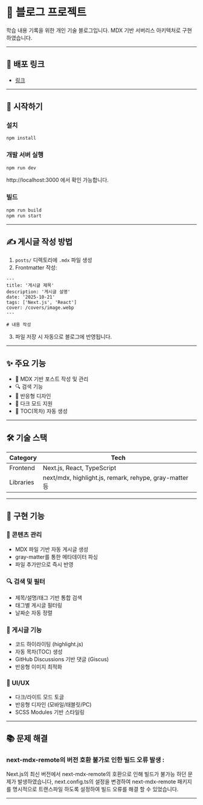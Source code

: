 # 📝 블로그 프로젝트

학습 내용 기록을 위한 개인 기술 블로그입니다.
MDX 기반 서버리스 아키텍처로 구현하였습니다.

---

## 🔗 배포 링크

-   [링크](https://blog-eight-rho-53.vercel.app/)

---

## 🚀 시작하기

### 설치

```bash
npm install
```

### 개발 서버 실행

```bash
npm run dev
```

http://localhost:3000 에서 확인 가능합니다.

### 빌드

```bash
npm run build
npm run start
```

---

## ✍️ 게시글 작성 방법

1. `posts/` 디렉토리에 `.mdx` 파일 생성
2. Frontmatter 작성:

```mdx
---
title: '게시글 제목'
description: '게시글 설명'
date: '2025-10-21'
tags: ['Next.js', 'React']
cover: /covers/image.webp
---

# 내용 작성
```

3. 파일 저장 시 자동으로 블로그에
   반영됩니다.

---

## ✨ 주요 기능

-   📖 MDX 기반 포스트 작성 및 관리
-   🔍 검색 기능
-   📱 반응형 디자인
-   🌙 다크 모드 지원
-   📜 TOC(목차) 자동 생성

---

## 🛠️ 기술 스택

| Category  | Tech                                                   |
| --------- | ------------------------------------------------------ |
| Frontend  | Next.js, React, TypeScript                             |
| Libraries | next/mdx, highlight.js, remark, rehype, gray-matter 등 |

---

## 📝 구현 기능

### 📖 콘텐츠 관리

-   MDX 파일 기반 자동 게시글 생성
-   gray-matter를 통한 메타데이터 파싱
-   파일 추가만으로 즉시 반영

### 🔍 검색 및 필터

-   제목/설명/태그 기반 통합 검색
-   태그별 게시글 필터링
-   날짜순 자동 정렬

### 📝 게시글 기능

-   코드 하이라이팅 (highlight.js)
-   자동 목차(TOC) 생성
-   GitHub Discussions 기반 댓글 (Giscus)
-   반응형 이미지 최적화

### 🎨 UI/UX

-   다크/라이트 모드 토글
-   반응형 디자인 (모바일/태블릿/PC)
-   SCSS Modules 기반 스타일링

---

## 📚 문제 해결

### **next-mdx-remote의 버전 호환 불가로 인한 빌드 오류 발생** :

Next.js의 최신 버전에서 next-mdx-remote의 호환으로 인해
빌드가 불가능 하던 문제가 발생하였습니다, next.config.ts의 설정을 변경하여 next-mdx-remote 패키지를 명시적으로 트랜스파일 하도록 설정하여 빌드 오류를 해결 할 수 있었습니다.

---
